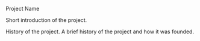 Project Name

Short introduction of the project.

History of the project.
A brief history of the project and how it was founded.
 

